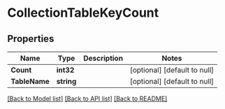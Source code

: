 # CollectionTableKeyCount

## Properties
Name | Type | Description | Notes
------------ | ------------- | ------------- | -------------
**Count** | **int32** |  | [optional] [default to null]
**TableName** | **string** |  | [optional] [default to null]

[[Back to Model list]](../README.md#documentation-for-models) [[Back to API list]](../README.md#documentation-for-api-endpoints) [[Back to README]](../README.md)


